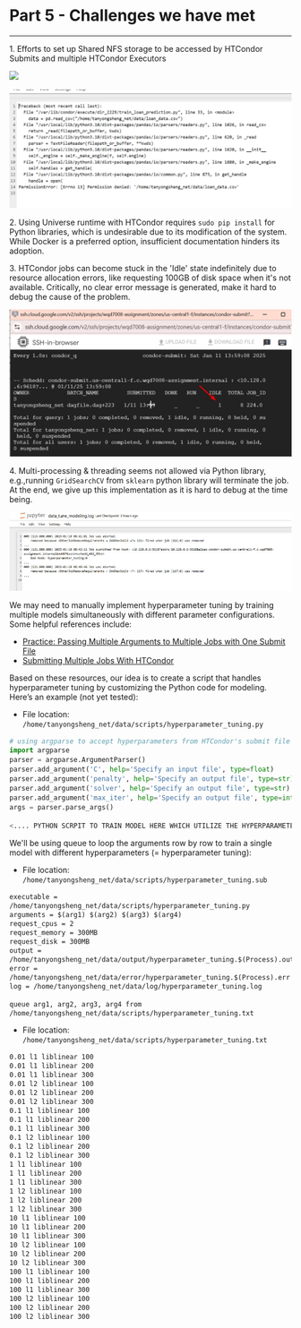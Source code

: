 # Part 5 - Challenges we have met
----------

1\. Efforts to set up Shared NFS storage to be accessed by HTCondor Submits and multiple HTCondor Executors

![](/images/Part%205%20-%20Challenges%20%20we%20have%20me.png)

![](/images/1_Part%205%20-%20Challenges%20we%20have%20me.png)

2\. Using Universe runtime with HTCondor requires `sudo pip install` for Python libraries, which is undesirable due to its modification of the system. While Docker is a preferred option, insufficient documentation hinders its adoption.

3\. HTCondor jobs can become stuck in the 'Idle' state indefinitely due to resource allocation errors, like requesting 100GB of disk space when it's not available. Critically, no clear error message is generated, make it hard to debug the cause of the problem.

![](/images/2_Part%205%20-%20Challenges%20we%20have%20me.png)

4\. Multi-processing & threading seems not allowed via Python library, e.g.,running `GridSearchCV` from `sklearn` python library will terminate the job. At the end, we give up this implementation as it is hard to debug at the time being.

![](/images/Part%205%20-%20Challenges%20we%20have%20me.jpg)

We may need to manually implement hyperparameter tuning by training multiple models simultaneously with different parameter configurations. Some helpful references include:
- [Practice: Passing Multiple Arguments to Multiple Jobs with One Submit File](https://chtc.cs.wisc.edu/uw-research-computing/htc-passing-arguments-multiple)
- [Submitting Multiple Jobs With
HTCondor](https://osg-htc.org/user-school-2022/materials/htcondor/files/osgus22-htc-htcondor-PART2.pdf)

Based on these resources, our idea is to create a script that handles hyperparameter tuning by customizing the Python code for modeling. Here’s an example (not yet tested):

- File location: `/home/tanyongsheng_net/data/scripts/hyperparameter_tuning.py`
```python
# using argparse to accept hyperparameters from HTCondor's submit file
import argparse
parser = argparse.ArgumentParser()
parser.add_argument('C', help='Specify an input file', type=float)
parser.add_argument('penalty', help='Specify an output file', type=str)
parser.add_argument('solver', help='Specify an output file', type=str)
parser.add_argument('max_iter', help='Specify an output file', type=int)
args = parser.parse_args()

<.... PYTHON SCRPIT TO TRAIN MODEL HERE WHICH UTILIZE THE HYPERPARAMETERS ABOVE ....>
```

We'll be using queue to loop the arguments row by row to train a single model with different hyperparameters (= hyperparameter tuning):

- File location: `/home/tanyongsheng_net/data/scripts/hyperparameter_tuning.sub`
```
executable = /home/tanyongsheng_net/data/scripts/hyperparameter_tuning.py
arguments = $(arg1) $(arg2) $(arg3) $(arg4)
request_cpus = 2
request_memory = 300MB
request_disk = 300MB
output = /home/tanyongsheng_net/data/output/hyperparameter_tuning.$(Process).out
error = /home/tanyongsheng_net/data/error/hyperparameter_tuning.$(Process).err
log = /home/tanyongsheng_net/data/log/hyperparameter_tuning.log

queue arg1, arg2, arg3, arg4 from /home/tanyongsheng_net/data/scripts/hyperparameter_tuning.txt
```


- File location: `/home/tanyongsheng_net/data/scripts/hyperparameter_tuning.txt`
```
0.01 l1 liblinear 100
0.01 l1 liblinear 200
0.01 l1 liblinear 300
0.01 l2 liblinear 100
0.01 l2 liblinear 200
0.01 l2 liblinear 300
0.1 l1 liblinear 100
0.1 l1 liblinear 200
0.1 l1 liblinear 300
0.1 l2 liblinear 100
0.1 l2 liblinear 200
0.1 l2 liblinear 300
1 l1 liblinear 100
1 l1 liblinear 200
1 l1 liblinear 300
1 l2 liblinear 100
1 l2 liblinear 200
1 l2 liblinear 300
10 l1 liblinear 100
10 l1 liblinear 200
10 l1 liblinear 300
10 l2 liblinear 100
10 l2 liblinear 200
10 l2 liblinear 300
100 l1 liblinear 100
100 l1 liblinear 200
100 l1 liblinear 300
100 l2 liblinear 100
100 l2 liblinear 200
100 l2 liblinear 300
```
